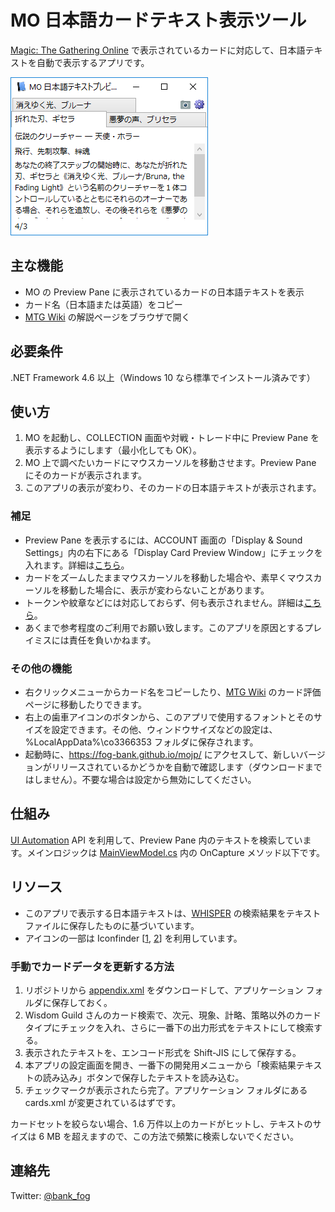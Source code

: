 # MO 日本語カードテキスト表示ツール
[Magic: The Gathering Online](http://www.mtgo.com/) で表示されているカードに対応して、日本語テキストを自動で表示するアプリです。

![Screenshot v1.3.0](https://github.com/fog-bank/mojp/blob/master/images/screenshot.png)

## 主な機能
* MO の Preview Pane に表示されているカードの日本語テキストを表示
* カード名（日本語または英語）をコピー
* [MTG Wiki](http://mtgwiki.com/) の解説ページをブラウザで開く

## 必要条件
.NET Framework 4.6 以上（Windows 10 なら標準でインストール済みです）

## 使い方
1. MO を起動し、COLLECTION 画面や対戦・トレード中に Preview Pane を表示するようにします（最小化しても OK）。
2. MO 上で調べたいカードにマウスカーソルを移動させます。Preview Pane にそのカードが表示されます。
3. このアプリの表示が変わり、そのカードの日本語テキストが表示されます。

### 補足
* Preview Pane を表示するには、ACCOUNT 画面の「Display & Sound Settings」内の右下にある「Display Card Preview Window」にチェックを入れます。詳細は[こちら](https://github.com/fog-bank/mojp/wiki/Preview-Pane-%E3%82%92%E8%A1%A8%E7%A4%BA%E3%81%95%E3%81%9B%E3%82%8B%E6%96%B9%E6%B3%95)。
* カードをズームしたままマウスカーソルを移動した場合や、素早くマウスカーソルを移動した場合に、表示が変わらないことがあります。
* トークンや紋章などには対応しておらず、何も表示されません。詳細は[こちら](https://github.com/fog-bank/mojp/wiki/%E4%B8%8D%E5%85%B7%E5%90%88)。
* あくまで参考程度のご利用でお願い致します。このアプリを原因とするプレイミスには責任を負いかねます。

### その他の機能
* 右クリックメニューからカード名をコピーしたり、[MTG Wiki](http://mtgwiki.com/) のカード評価ページに移動したりできます。
* 右上の歯車アイコンのボタンから、このアプリで使用するフォントとそのサイズを設定できます。その他、ウィンドウサイズなどの設定は、%LocalAppData%\co3366353 フォルダに保存されます。
* 起動時に、https://fog-bank.github.io/mojp/ にアクセスして、新しいバージョンがリリースされているかどうかを自動で確認します（ダウンロードまではしません）。不要な場合は設定から無効にしてください。

## 仕組み
[UI Automation](https://msdn.microsoft.com/ja-jp/library/ms753388.aspx) API を利用して、Preview Pane 内のテキストを検索しています。メインロジックは [MainViewModel.cs](https://github.com/fog-bank/mojp/blob/master/mojp/MainViewModel.cs#L385) 内の OnCapture メソッド以下です。

## リソース
* このアプリで表示する日本語テキストは、[WHISPER](http://whisper.wisdom-guild.net/) の検索結果をテキストファイルに保存したものに基づいています。
* アイコンの一部は Iconfinder \[[1](https://www.iconfinder.com/icons/6000/book_dictionary_learn_school_translate_icon#size=128), [2](https://www.iconfinder.com/icons/285680/camera_icon#size=16)\] を利用しています。

### 手動でカードデータを更新する方法
1. リポジトリから [appendix.xml](https://github.com/fog-bank/mojp/blob/master/mojp/appendix.xml) をダウンロードして、アプリケーション フォルダに保存しておく。
2. Wisdom Guild さんのカード検索で、次元、現象、計略、策略以外のカードタイプにチェックを入れ、さらに一番下の出力形式をテキストにして検索する。
3. 表示されたテキストを、エンコード形式を Shift-JIS にして保存する。
4. 本アプリの設定画面を開き、一番下の開発用メニューから「検索結果テキストの読み込み」ボタンで保存したテキストを読み込む。
5. チェックマークが表示されたら完了。アプリケーション フォルダにある cards.xml が変更されているはずです。

カードセットを絞らない場合、1.6 万件以上のカードがヒットし、テキストのサイズは 6 MB を超えますので、この方法で頻繁に検索しないでください。

## 連絡先
Twitter: [@bank_fog](https://twitter.com/bank_fog)
